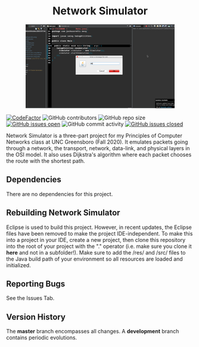 <h1 align="center">Network Simulator</h1>

<p align="center">
  <img width="400" height="225" src="docs/network.gif">
</p>

[![CodeFactor](https://www.codefactor.io/repository/github/joshuacrotts/CSC-677-NetworkSimulator/badge)](https://www.codefactor.io/repository/github/joshuacrotts/CSC-677-NetworkSimulator)  ![GitHub contributors](https://img.shields.io/github/contributors/JoshuaCrotts/CSC-677-NetworkSimulator)  ![GitHub repo size](https://img.shields.io/github/repo-size/JoshuaCrotts/CSC-677-NetworkSimulator)  [![GitHub issues open](https://img.shields.io/github/issues/JoshuaCrotts/CSC-677-NetworkSimulator)]() ![GitHub commit activity](https://img.shields.io/github/commit-activity/m/JoshuaCrotts/CSC-677-NetworkSimulator) [![GitHub issues closed](https://img.shields.io/github/issues-closed-raw/JoshuaCrotts/CSC-677-NetworkSimulator)]()

Network Simulator is a three-part project for my Principles of Computer Networks class at UNC Greensboro (Fall 2020). It emulates packets going through a network, the transport, network, data-link, and physical layers in the OSI model. It also uses Dijkstra's algorithm where each packet chooses the route with the shortest path.

## Dependencies

There are no dependencies for this project.

## Rebuilding Network Simulator
Eclipse is used to build this project. However, in recent updates, the Eclipse files have been removed to make the project IDE-independent. To make this into a project in your IDE, create a new project, then clone this repository into the root of your project with the "." operator (i.e. make sure you clone it **here** and not in a subfolder!). Make sure to add the /res/ and /src/ files to the Java build path of your environment so all resources are loaded and initialized.

## Reporting Bugs

See the Issues Tab.

## Version History
The **master** branch encompasses all changes. A **development** branch contains periodic evolutions.
